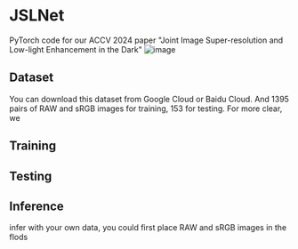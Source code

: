 # JSLNet
PyTorch code for our ACCV 2024 paper "Joint Image Super-resolution and Low-light Enhancement in the Dark"
![image](https://github.com/user-attachments/assets/9f2c8fdf-ecfb-463f-9b41-0401bf680571)

## Dataset
You can download this dataset from Google Cloud or Baidu Cloud. 
And 1395 pairs of RAW and sRGB images for training, 153 for testing.
For more clear, we 

## Training

## Testing

## Inference
infer with your own data, you could first place RAW and sRGB images in the flods 
